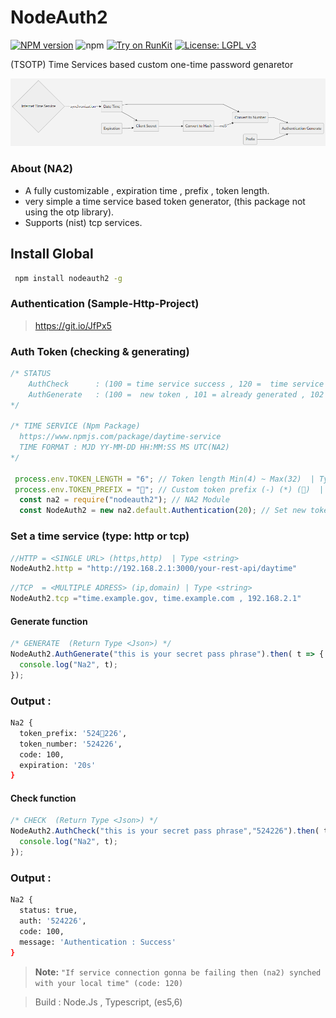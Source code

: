 # NodeAuth2
[![NPM version][npm-image]][npm-url]
![npm](https://img.shields.io/npm/dt/nodeauth2)
[![Try on RunKit](https://badge.runkitcdn.com/nodeauth2.svg)](https://runkit.com/nodeclient/nodeauth2/1.0.7)
[![License: LGPL v3](https://img.shields.io/badge/License-MIT-red.svg)](https://en.wikipedia.org/wiki/MIT_License)

 (TSOTP) Time Services based custom one-time password genaretor 
 
![nodeAuth2](https://github.com/Nodeclient/NodeAuth2/raw/master/docs/images/flow.png)

### About (NA2)
* A fully customizable , expiration time , prefix , token length.
* very simple a time service based token generator, (this package not using the otp library).
* Supports (nist) tcp services. 

## Install Global
```bash
 npm install nodeauth2 -g
```

### Authentication (Sample-Http-Project)
> https://git.io/JfPx5

### Auth Token (checking & generating) 
```js
/* STATUS
    AuthCheck      : (100 = time service success , 120 =  time service failed)
    AuthGenerate   : (100 =  new token , 101 = already generated , 102 = token expired )
*/

/* TIME SERVICE (Npm Package)
  https://www.npmjs.com/package/daytime-service
  TIME FORMAT : MJD YY-MM-DD HH:MM:SS MS UTC(NA2)
*/ 

 process.env.TOKEN_LENGTH = "6"; // Token length Min(4) ~ Max(32)  | Type <number> 
 process.env.TOKEN_PREFIX = "🔑"; // Custom token prefix (-) (*) (🔑)  | Type <string> 
  const na2 = require("nodeauth2"); // NA2 Module
  const NodeAuth2 = new na2.default.Authentication(20); // Set new token expiration time (20 second) | Type <number>
```

### Set a time service (type: http or tcp)
```js
//HTTP = <SINGLE URL> (https,http)  | Type <string> 
NodeAuth2.http = "http://192.168.2.1:3000/your-rest-api/daytime"
```
```js
//TCP  = <MULTIPLE ADRESS> (ip,domain) | Type <string> 
NodeAuth2.tcp ="time.example.gov, time.example.com , 192.168.2.1" 
```

#### Generate function
```js
/* GENERATE  (Return Type <Json>) */ 
NodeAuth2.AuthGenerate("this is your secret pass phrase").then( t => {
  console.log("Na2", t);
}); 
```
### Output :
```bash
Na2 {
  token_prefix: '524🔑226',
  token_number: '524226',
  code: 100,
  expiration: '20s'
}
```

#### Check function
```js
/* CHECK  (Return Type <Json>) */       
NodeAuth2.AuthCheck("this is your secret pass phrase","524226").then( t =>{
  console.log("Na2", t);
});
``` 
### Output :
```bash
Na2 {
  status: true,
  auth: '524226',
  code: 100,
  message: 'Authentication : Success'
}
```

> **Note:** 
`"If service connection gonna be failing then (na2) synched with your local time" (code: 120)`

> Build            : Node.Js , Typescript, (es5,6)

   [npm-image]: https://img.shields.io/npm/v/nodeauth2.svg?style=flat 
   [npm-url]: https://npmjs.org/package/nodeauth2 
